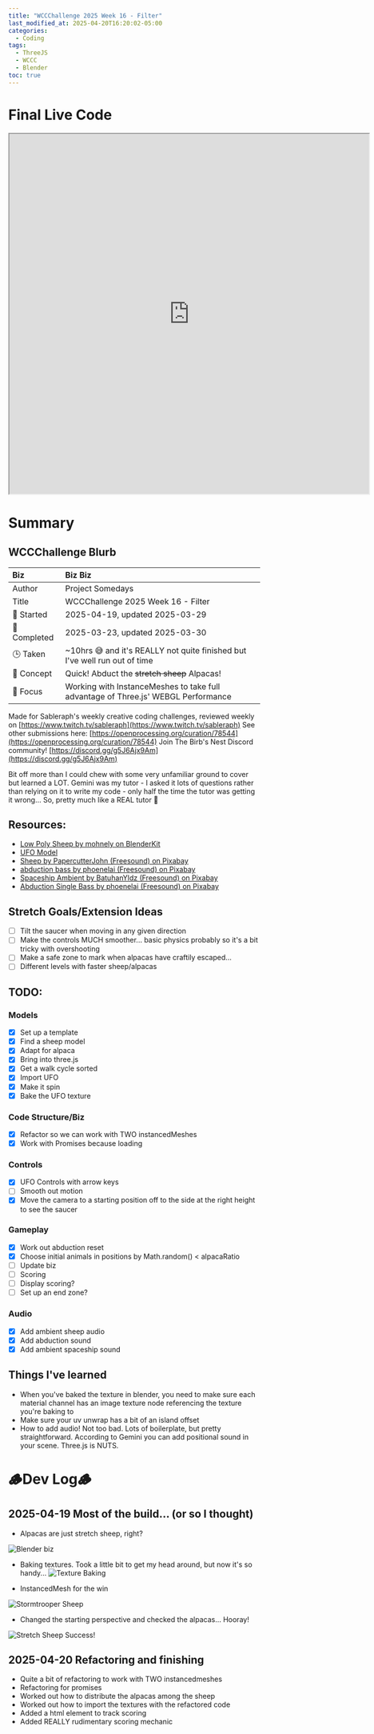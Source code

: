 ```yaml
---
title: "WCCChallenge 2025 Week 16 - Filter"
last_modified_at: 2025-04-20T16:20:02-05:00
categories:
  - Coding
tags:
  - ThreeJS
  - WCCC
  - Blender
toc: true
---
```


# Final Live Code
<iframe src="https://openprocessing.org/sketch/2620205/embed/?plusEmbedHash=8fa57113&userID=410675&plusEmbedTitle=true&show=sketch" width="720" height="720"></iframe>

<!-- # Final Result - Video -->
<!-- [![Watch the video](https://img.youtube.com/vi/4eS8dGd9_TI/maxresdefault.jpg)](https://youtu.be/4eS8dGd9_TI) -->

# Summary
## WCCChallenge Blurb

| Biz             | Biz Biz                               |
|:--------           | :---------                                |
| Author          | Project Somedays                      |
| Title           | WCCChallenge 2025 Week 16 - Filter |
| 📅 Started      | 2025-04-19, updated 2025-03-29        |
| 📅 Completed    | 2025-03-23, updated 2025-03-30        |
| 🕒 Taken        | ~10hrs 😅 and it's REALLY not quite finished but I've well run out of time|
| 🤯 Concept      | Quick! Abduct the ~~stretch sheep~~ Alpacas!        |
| 🔎 Focus        | Working with InstanceMeshes to take full advantage of Three.js' WEBGL Performance      |

Made for Sableraph's weekly creative coding challenges, reviewed weekly on [https://www.twitch.tv/sableraph](https://www.twitch.tv/sableraph)
See other submissions here: [https://openprocessing.org/curation/78544](https://openprocessing.org/curation/78544)
Join The Birb's Nest Discord community! [https://discord.gg/g5J6Ajx9Am](https://discord.gg/g5J6Ajx9Am)

Bit off more than I could chew with some very unfamiliar ground to cover but learned a LOT.
Gemini was my tutor - I asked it lots of questions rather than relying on it to write my code - only half the time the tutor was getting it wrong... 
So, pretty much like a REAL tutor 🤣 

## Resources:
- [Low Poly Sheep by mohnely on BlenderKit](https://www.blenderkit.com/asset-gallery?query=category_subtree:mammal+sheep+order:_score)
- [UFO Model](https://www.turbosquid.com/3d-models/ufo-1759467)
- [Sheep by PapercutterJohn (Freesound) on Pixabay](https://pixabay.com/sound-effects/sheep-23761/)
- [abduction bass by phoenelai (Freesound) on Pixabay](https://pixabay.com/sound-effects/abduction-bass-78451/)
- [Spaceship Ambient by BatuhanYldz (Freesound) on Pixabay](https://pixabay.com/sound-effects/spaceship-ambient-27988/)
- [Abduction Single Bass by phoenelai (Freesound) on Pixabay](https://pixabay.com/sound-effects/abduction-single-bass-107937/)

## Stretch Goals/Extension Ideas
- [ ] Tilt the saucer when moving in any given direction
- [ ] Make the controls MUCH smoother... basic physics probably so it's a bit tricky with overshooting
- [ ] Make a safe zone to mark when alpacas have craftily escaped...
- [ ] Different levels with faster sheep/alpacas

## TODO:
### Models
- [x] Set up a template
- [x] Find a sheep model
- [x] Adapt for alpaca
- [x] Bring into three.js
- [x] Get a walk cycle sorted
- [x] Import UFO
- [x] Make it spin
- [x] Bake the UFO texture

### Code Structure/Biz
- [x] Refactor so we can work with TWO instancedMeshes
- [x] Work with Promises because loading

### Controls
- [x] UFO Controls with arrow keys
- [ ] Smooth out motion
- [x] Move the camera to a starting position off to the side at the right height to see the saucer

### Gameplay
- [x] Work out abduction reset
- [x] Choose initial animals in positions by Math.random() < alpacaRatio
- [ ] Update biz
- [ ] Scoring
- [ ] Display scoring?
- [ ] Set up an end zone?

### Audio
- [x] Add ambient sheep audio
- [x] Add abduction sound
- [x] Add ambient spaceship sound

## Things I've learned
- When you've baked the texture in blender, you need to make sure each material channel has an image texture node referencing the texture you're baking to
- Make sure your uv unwrap has a bit of an island offset
- How to add audio! Not too bad. Lots of boilerplate, but pretty straightforward. According to Gemini you can add positional sound in your scene. Three.js is NUTS.


# 🪵Dev Log🪵

## 2025-04-19 Most of the build... (or so I thought)
  - Alpacas are just stretch sheep, right? 
  
  ![Blender biz](/assets/images/2025-04-19_StretchSheep.png "Seems legit 😅")

  - Baking textures. Took a little bit to get my head around, but now it's so handy...
  ![Texture Baking](/assets/images/2025-04-19_AlpacaTexturing.png)

  - InstancedMesh for the win
  
  ![Stormtrooper Sheep](/assets/images/2025-04-19_SheepInstances.png) 

  - Changed the starting perspective and checked the alpacas... Hooray!

  ![Stretch Sheep Success!](/assets/images/2025-04-19_AlpacaParty.jpg)


## 2025-04-20 Refactoring and finishing
- Quite a bit of refactoring to work with TWO instancedmeshes
- Refactoring for promises
- Worked out how to distribute the alpacas among the sheep
- Worked out how to import the textures with the refactored code
- Added a html element to track scoring
- Added REALLY rudimentary scoring mechanic